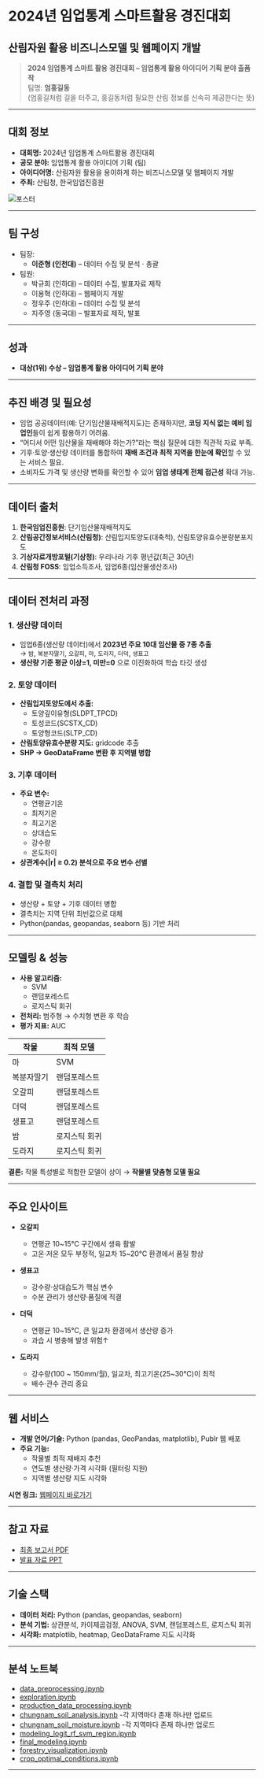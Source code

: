 # 2024년 임업통계 스마트활용 경진대회
## 산림자원 활용 비즈니스모델 및 웹페이지 개발

> **2024 임업통계 스마트 활용 경진대회 – 임업통계 활용 아이디어 기획 분야 출품작**  
> 팀명: **엄홍길동**  
> (엄홍길처럼 길을 터주고, 홍길동처럼 필요한 산림 정보를 신속히 제공한다는 뜻)

---

## 대회 정보
- **대회명:** 2024년 임업통계 스마트활용 경진대회  
- **공모 분야:** 임업통계 활용 아이디어 기획 (팀)  
- **아이디어명:** 산림자원 활용을 용이하게 하는 비즈니스모델 및 웹페이지 개발  
- **주최:** 산림청, 한국임업진흥원  

![포스터](https://www.kofpi.or.kr/repository/img/20241025093420624.jpg)
 

---

## 팀 구성
- 팀장:
  - **이준형 (인천대)** – 데이터 수집 및 분석 · 총괄
- 팀원:
  - 박규희 (인하대) – 데이터 수집, 발표자료 제작  
  - 이용혁 (인하대) – 웹페이지 개발  
  - 정우주 (인하대) – 데이터 수집 및 분석  
  - 지주영 (동국대) – 발표자료 제작, 발표 

---

## 성과
- **대상(1위) 수상 – 임업통계 활용 아이디어 기획 분야**  
---

## 추진 배경 및 필요성
- 임업 공공데이터(예: 단기임산물재배적지도)는 존재하지만, **코딩 지식 없는 예비 임업인**들이 쉽게 활용하기 어려움.  
- “어디서 어떤 임산물을 재배해야 하는가?”라는 핵심 질문에 대한 직관적 자료 부족.  
- 기후·토양·생산량 데이터를 통합하여 **재배 조건과 최적 지역을 한눈에 확인**할 수 있는 서비스 필요.  
- 소비자도 가격 및 생산량 변화를 확인할 수 있어 **임업 생태계 전체 접근성** 확대 가능.  

---

## 데이터 출처
1. **한국임업진흥원**: 단기임산물재배적지도  
2. **산림공간정보서비스(산림청)**: 산림입지토양도(대축척), 산림토양유효수분량분포지도  
3. **기상자료개방포털(기상청)**: 우리나라 기후 평년값(최근 30년)  
4. **산림청 FOSS**: 임업소득조사, 임업6종(임산물생산조사)  

---

## 데이터 전처리 과정
### 1. 생산량 데이터
- 임업6종(생산량 데이터)에서 **2023년 주요 10대 임산물 중 7종 추출**  
  → `밤`, `복분자딸기`, `오갈피`, `마`, `도라지`, `더덕`, `생표고`  
- **생산량 기준 평균 이상=1, 미만=0** 으로 이진화하여 학습 타깃 생성  

### 2. 토양 데이터
- **산림입지토양도에서 추출:**  
  - 토양깊이유형(SLDPT_TPCD)  
  - 토성코드(SCSTX_CD)  
  - 토양형코드(SLTP_CD)  
- **산림토양유효수분량 지도:** gridcode 추출  
- **SHP → GeoDataFrame 변환 후 지역별 병합**  

### 3. 기후 데이터
- **주요 변수:**  
  - 연평균기온  
  - 최저기온  
  - 최고기온  
  - 상대습도  
  - 강수량  
  - 온도차이  
- **상관계수(|r| ≥ 0.2) 분석으로 주요 변수 선별**  

### 4. 결합 및 결측치 처리
- 생산량 + 토양 + 기후 데이터 병합  
- 결측치는 지역 단위 최빈값으로 대체  
- Python(pandas, geopandas, seaborn 등) 기반 처리  

---

## 모델링 & 성능
- **사용 알고리즘:**  
  - SVM  
  - 랜덤포레스트  
  - 로지스틱 회귀  
- **전처리:** 범주형 → 수치형 변환 후 학습  
- **평가 지표:** AUC  

| 작물     | 최적 모델     |
|----------|---------------|
| 마       | SVM           |
| 복분자딸기 | 랜덤포레스트 |
| 오갈피   | 랜덤포레스트 |
| 더덕     | 랜덤포레스트 |
| 생표고   | 랜덤포레스트 |
| 밤       | 로지스틱 회귀 |
| 도라지   | 로지스틱 회귀 |

**결론:** 작물 특성별로 적합한 모델이 상이 → **작물별 맞춤형 모델 필요**

---

## 주요 인사이트
- **오갈피**  
  - 연평균 10~15℃ 구간에서 생육 활발  
  - 고온·저온 모두 부정적, 일교차 15~20℃ 환경에서 품질 향상  

- **생표고**  
  - 강수량·상대습도가 핵심 변수  
  - 수분 관리가 생산량·품질에 직결  

- **더덕**  
  - 연평균 10~15℃, 큰 일교차 환경에서 생산량 증가  
  - 과습 시 병충해 발생 위험↑  

- **도라지**  
  - 강수량(100 ~ 150mm/월), 일교차, 최고기온(25~30℃)이 최적  
  - 배수·관수 관리 중요  

---

## 웹 서비스
- **개발 언어/기술:** Python (pandas, GeoPandas, matplotlib), Publr 웹 배포  
- **주요 기능:**  
  - 작물별 최적 재배지 추천  
  - 연도별 생산량·가격 시각화 (필터링 지원)  
  - 지역별 생산량 지도 시각화  

**시연 링크:** [웹페이지 바로가기](https://app.publr.co/channels/L2NoYW5uZWxzLzE3MDUx/pages/home)

---

## 참고 자료
- [최종 보고서 PDF](./reports/산림자원_활용을_용이하게_하는_비즈니스모델_개발_및_웹페이지_개발(엄홍길동).pdf)  
- [발표 자료 PPT](./reports/산림자원_활용을_용이하게_하는_비즈니스모델_개발_및_웹페이지_개발(엄홍길동)_ppt.pdf)  

---

## 기술 스택
- **데이터 처리:** Python (pandas, geopandas, seaborn)  
- **분석 기법:** 상관분석, 카이제곱검정, ANOVA, SVM, 랜덤포레스트, 로지스틱 회귀  
- **시각화:** matplotlib, heatmap, GeoDataFrame 지도 시각화   


---

## 분석 노트북
- [data_preprocessing.ipynb](./notebooks/data_preprocessing.ipynb)  
- [exploration.ipynb](./notebooks/exploration.ipynb)  
- [production_data_processing.ipynb](./notebooks/production_data_processing.ipynb)  
- [chungnam_soil_analysis.ipynb](./notebooks/chungnam_soil_analysis.ipynb)  -각 지역마다 존재 하나만 업로드
- [chungnam_soil_moisture.ipynb](./notebooks/chungnam_soil_moisture.ipynb)  -각 지역마다 존재 하나만 업로드
- [modeling_logit_rf_svm_region.ipynb](./notebooks/modeling_logit_rf_svm_region.ipynb)  
- [final_modeling.ipynb](./notebooks/final_modeling.ipynb)  
- [forestry_visualization.ipynb](./notebooks/forestry_visualization.ipynb)  
- [crop_optimal_conditions.ipynb](./notebooks/crop_optimal_conditions.ipynb)  

---
